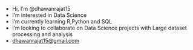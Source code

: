 -  Hi, I’m @dhawanrajat15
- I’m interested in Data Science
- I’m currently learning R,Python and SQL
- I’m looking to collaborate on Data Science projects with Large dataset processing and analysis
- dhawanrajat15@gmail.com

<!---
dhawanrajat15/dhawanrajat15 is a ✨ special ✨ repository because its `README.md` (this file) appears on your GitHub profile.
You can click the Preview link to take a look at your changes.
--->
